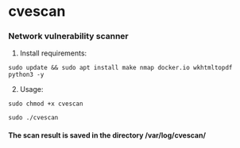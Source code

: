 # cvescan
### Network vulnerability scanner

1. Install requirements:

```
sudo update && sudo apt install make nmap docker.io wkhtmltopdf python3 -y
```

2. Usage:
```
sudo chmod +x cvescan
```
```
sudo ./cvescan
```

#### The scan result is saved in the directory /var/log/cvescan/
